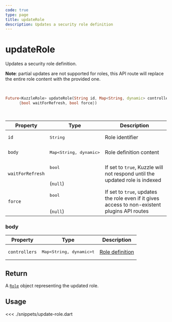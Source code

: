 ```yaml
---
code: true
type: page
title: updateRole
description: Updates a security role definition
---
```


# updateRole

Updates a security role definition.

**Note**: partial updates are not supported for roles, this API route will replace the entire role content with the provided one.

<br />

```dart
Future<KuzzleRole> updateRole(String id, Map<String, dynamic> controllers,
      {bool waitForRefresh, bool force})
```

<br />

| Property | Type | Description |
|--- |--- |--- |
| `id` | <pre>String</pre> | Role identifier |
| `body` | <pre>Map<String, dynamic></pre> | Role definition content |
| `waitForRefresh` | <pre>bool</pre><br />(`null`) | If set to `true`, Kuzzle will not respond until the updated role is indexed |
| `force`   | <pre>bool</pre><br />(`null`) | If set to `true`, updates the role even if it gives access to non-existent plugins API routes |

### body

| Property | Type | Description |
| --- | --- | --- |
| `controllers` | <pre>Map<String, dynamic>t</pre> | [Role definition](/core/2/guides/essentials/security#defining-roles) |

## Return

A [`Role`](/sdk/dart/2/core-classes/role) object representing the updated role.

## Usage

<<< ./snippets/update-role.dart
